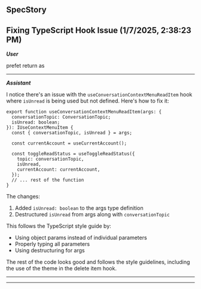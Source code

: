 ## SpecStory

## Fixing TypeScript Hook Issue (1/7/2025, 2:38:23 PM)

_**User**_

prefet return as

---

_**Assistant**_

I notice there's an issue with the `useConversationContextMenuReadItem` hook where `isUnread` is being used but not defined. Here's how to fix it:

```typescript:features/conversation-list/components/conversation-list-item-context-menu/conversation-list-item-context-menu.utils.tsx
export function useConversationContextMenuReadItem(args: {
  conversationTopic: ConversationTopic;
  isUnread: boolean;
}): IUseContextMenuItem {
  const { conversationTopic, isUnread } = args;

  const currentAccount = useCurrentAccount();

  const toggleReadStatus = useToggleReadStatus({
    topic: conversationTopic,
    isUnread,
    currentAccount: currentAccount,
  });
  // ... rest of the function
}
```

The changes:
1. Added `isUnread: boolean` to the args type definition
2. Destructured `isUnread` from args along with `conversationTopic`

This follows the TypeScript style guide by:
- Using object params instead of individual parameters
- Properly typing all parameters
- Using destructuring for args

The rest of the code looks good and follows the style guidelines, including the use of the theme in the delete item hook.

---



---

